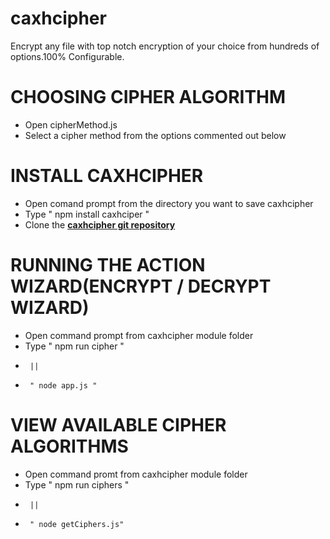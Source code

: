 # caxhcipher
Encrypt any file with top notch encryption of your choice from hundreds of options.100% Configurable.

# CHOOSING CIPHER ALGORITHM
+ Open cipherMethod.js
+ Select a cipher method from the options commented out below

# INSTALL CAXHCIPHER
+ Open comand prompt from the directory you want to save caxhcipher
+ Type " npm install caxhciper "
+ Clone the <a href="https://github.com/cacious7/caxhcipher" target="_blank" title="caxhcipher git repository" alt="caxhcipher git  
  			repository"><strong>caxhcipher git repository</strong></a>

# RUNNING THE ACTION WIZARD(ENCRYPT / DECRYPT WIZARD)
+ Open command prompt from caxhcipher module folder
+ Type " npm run cipher "
+      ||
+	   " node app.js "

# VIEW AVAILABLE CIPHER ALGORITHMS
+ Open command promt from caxhcipher module folder
+ Type " npm run ciphers "
+      ||
+      " node getCiphers.js"

